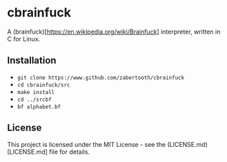 # cbrainfuck
A (brainfuck)[https://en.wikipedia.org/wiki/Brainfuck] interpreter, written in C for Linux.

## Installation
* `git clone https://www.github.com/zabertooth/cbrainfuck`
* `cd cbrainfuck/src`
* `make install`
* `cd ../srcbf`
* `bf alphabet.bf`

## License
This project is licensed under the MIT License - see the (LICENSE.md)[LICENSE.md] file for details.
